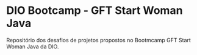 # DIO Bootcamp - GFT Start Woman Java
Repositório dos desafios de projetos propostos no Bootmcamp GFT Start Woman Java da DIO.
